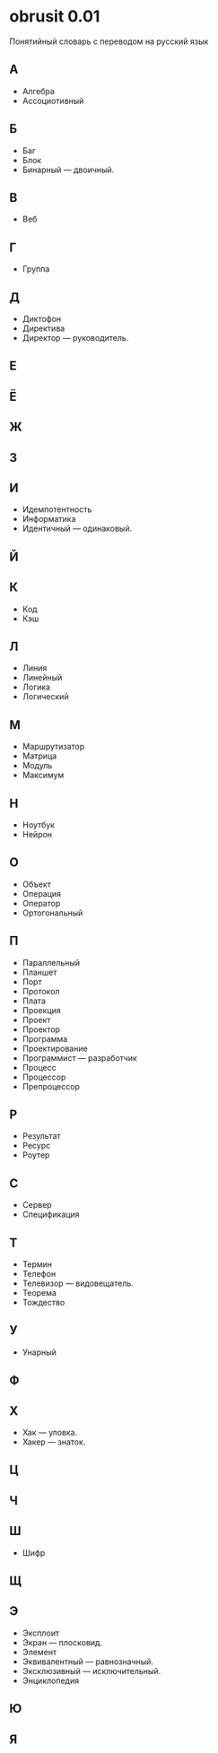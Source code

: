 # obrusit 0.01

Понятийный словарь с переводом на русский язык

## А

- Алгебра
- Ассоциотивный

## Б

- Баг
- Блок
- Бинарный — двоичный.

## В

- Веб

## Г

- Группа

## Д

- Диктофон
- Директива
- Директор — руководитель.

## Е

## Ё

## Ж

## З

## И

- Идемпотентность
- Информатика
- Идентичный — одинаковый.

## Й

## К

- Код
- Кэш

## Л

- Линия
- Линейный
- Логика
- Логический

## М

- Маршрутизатор
- Матрица
- Модуль
- Максимум

## Н

- Ноутбук
- Нейрон

## О

- Объект
- Операция
- Оператор
- Ортогональный

## П

- Параллельный
- Планшет
- Порт
- Протокол
- Плата
- Проекция
- Проект
- Проектор
- Программа
- Проектирование
- Программист — разработчик
- Процесс
- Процессор
- Препроцессор

## Р

- Результат
- Ресурс
- Роутер

## С

- Сервер
- Спецификация

## Т

- Термин
- Телефон
- Телевизор — видовещатель.
- Теорема
- Тождество

## У

- Унарный

## Ф

## Х

- Хак — уловка.
- Хакер — знаток.

## Ц

## Ч

## Ш

- Шифр

## Щ

## Э

- Эксплоит
- Экран — плосковид.
- Элемент
- Эквивалентный — равнозначный.
- Эксклюзивный — исключительный.
- Энциклопедия

## Ю

## Я
